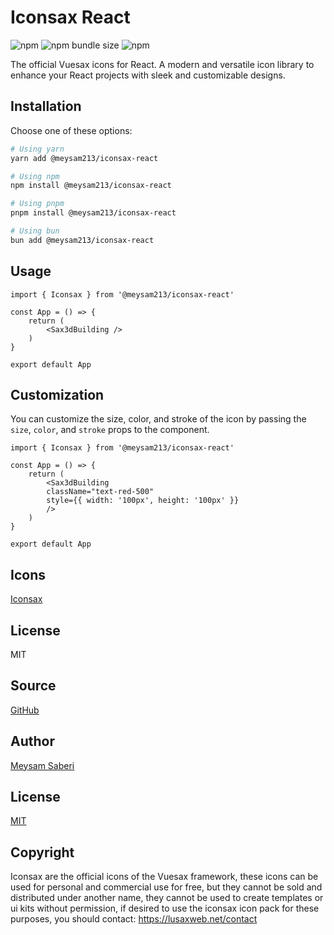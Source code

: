# Iconsax React

![npm](https://img.shields.io/npm/v/@meysam213/iconsax-react)
![npm bundle size](https://img.shields.io/bundlephobia/min/@meysam213/iconsax-react)
![npm](https://img.shields.io/npm/l/@meysam213/iconsax-react)

The official Vuesax icons for React. A modern and versatile icon library to enhance your React projects with sleek and customizable designs.

## Installation

Choose one of these options:

```bash
# Using yarn
yarn add @meysam213/iconsax-react

# Using npm
npm install @meysam213/iconsax-react

# Using pnpm
pnpm install @meysam213/iconsax-react

# Using bun
bun add @meysam213/iconsax-react
```

## Usage

```tsx
import { Iconsax } from '@meysam213/iconsax-react'

const App = () => {
    return (
        <Sax3dBuilding />
    )
}

export default App
```
## Customization

You can customize the size, color, and stroke of the icon by passing the `size`, `color`, and `stroke` props to the component.

```tsx
import { Iconsax } from '@meysam213/iconsax-react'

const App = () => {
    return (
        <Sax3dBuilding
        className="text-red-500"
        style={{ width: '100px', height: '100px' }}
        />
    )
}

export default App
```

## Icons

[Iconsax](https://iconsax.com/)


## License

MIT

## Source

[GitHub](https://github.com/premier213/iconsax-react)

## Author

[Meysam Saberi](https://github.com/premier213)

## License

[MIT](https://github.com/premier213/iconsax-react/blob/main/LICENSE)

## Copyright
Iconsax are the official icons of the Vuesax framework, these icons can be used for personal and commercial use for free, but they cannot be sold and distributed under another name, they cannot be used to create templates or ui kits without permission, if desired to use the iconsax icon pack for these purposes, you should contact: https://lusaxweb.net/contact

